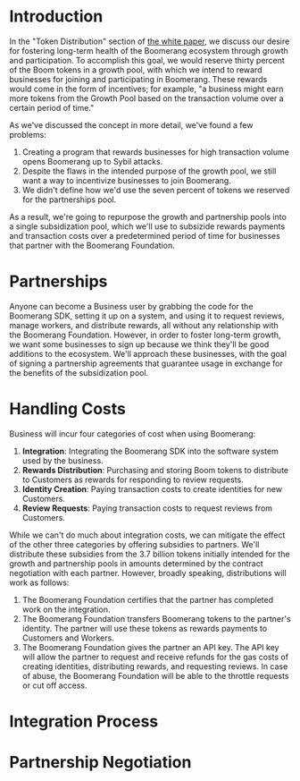 # Introduction
In the "Token Distribution" section of [the white paper](https://s3.amazonaws.com/boomerang-whitepapers/boomerang_whitepaper.pdf), we discuss our desire for fostering long-term health of the Boomerang ecosystem through growth and participation. To accomplish this goal, we would reserve thirty percent of the Boom tokens in a growth pool, with which we intend to reward businesses for joining and participating in Boomerang. These rewards would come in the form of incentives; for example, "a business might earn more tokens from the Growth Pool based on the transaction volume over a certain period of time." 

As we've discussed the concept in more detail, we've found a few problems: 
1. Creating a program that rewards businesses for high transaction volume opens Boomerang up to Sybil attacks.
2. Despite the flaws in the intended purpose of the growth pool, we still want a way to incentivize businesses to join Boomerang.
3. We didn't define how we'd use the seven percent of tokens we reserved for the partnerships pool.

As a result, we're going to repurpose the growth and partnership pools into a single subsidization pool, which we'll use to subsizide rewards payments and transaction costs over a predetermined period of time for businesses that partner with the Boomerang Foundation. 

# Partnerships
Anyone can become a Business user by grabbing the code for the Boomerang SDK, setting it up on a system, and using it to request reviews, manage workers, and distribute rewards, all without any relationship with the Boomerang Foundation. However, in order to foster long-term growth, we want some businesses to sign up because we think they'll be good additions to the ecosystem. We'll approach these businesses, with the goal of signing a partnership agreements that guarantee usage in exchange for the benefits of the subsidization pool.

# Handling Costs
Business will incur four categories of cost when using Boomerang:
1. **Integration**: Integrating the Boomerang SDK into the software system used by the business.
2. **Rewards Distribution**: Purchasing and storing Boom tokens to distribute to Customers as rewards for responding to review requests.
3. **Identity Creation**: Paying transaction costs to create identities for new Customers.
4. **Review Requests**: Paying transaction costs to request reviews from Customers.

While we can't do much about integration costs, we can mitigate the effect of the other three categories by offering subsidies to partners. We'll distribute these subsidies from the 3.7 billion tokens initially intended for the growth and partnership pools in amounts determined by the contract negotiation with each partner. However, broadly speaking, distributions will work as follows:
1. The Boomerang Foundation certifies that the partner has completed work on the integration.
2. The Boomerang Foundation transfers Boomerang tokens to the partner's identity. The partner will use these tokens as rewards payments to Customers and Workers.
3. The Boomerang Foundation gives the partner an API key. The API key will allow the partner to request and receive refunds for the gas costs of creating identities, distributing rewards, and requesting reviews. In case of abuse, the Boomerang Foundation will be able to the throttle requests or cut off access.

# Integration Process

# Partnership Negotiation
